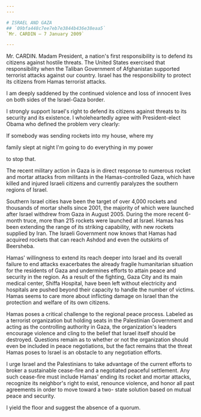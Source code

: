 ```yaml
---
---

# ISRAEL AND GAZA
## `09bfa448c7ee7eb7e3844b436e38eaa5`
`Mr. CARDIN — 7 January 2009`

---
```



Mr. CARDIN. Madam President, a nation's first responsibility is to 
defend its citizens against hostile threats. The United States 
exercised that responsibility when the Taliban Government of 
Afghanistan supported terrorist attacks against our country. Israel has 
the responsibility to protect its citizens from Hamas terrorist 
attacks.

I am deeply saddened by the continued violence and loss of innocent 
lives on both sides of the Israel-Gaza border.

I strongly support Israel's right to defend its citizens against 
threats to its security and its existence. I wholeheartedly agree with 
President-elect Obama who defined the problem very clearly:




 If somebody was sending rockets into my house, where my 


 family slept at night I'm going to do everything in my power 


 to stop that.


The recent military action in Gaza is in direct response to numerous 
rocket and mortar attacks from militants in the Hamas-controlled Gaza, 
which have killed and injured Israeli citizens and currently paralyzes 
the southern regions of Israel.

Southern Israel cities have been the target of over 4,000 rockets and 
thousands of mortar shells since 2001, the majority of which were 
launched after Israel withdrew from Gaza in August 2005. During the 
more recent 6-month truce, more than 215 rockets were launched at 
Israel. Hamas has been extending the range of its striking capability, 
with new rockets supplied by Iran. The Israeli Government now knows 
that Hamas had acquired rockets that can reach Ashdod and even the 
outskirts of Beersheba.

Hamas' willingness to extend its reach deeper into Israel and its 
overall failure to end attacks exacerbates the already fragile 
humanitarian situation for the residents of Gaza and undermines efforts 
to attain peace and security in the region. As a result of the 
fighting, Gaza City and its main medical center, Shiffa Hospital, have 
been left without electricity and hospitals are pushed beyond their 
capacity to handle the number of victims. Hamas seems to care more 
about inflicting damage on Israel than the protection and welfare of 
its own citizens.

Hamas poses a critical challenge to the regional peace process. 
Labeled as a terrorist organization but holding seats in the 
Palestinian Government and acting as the controlling authority in Gaza, 
the organization's leaders encourage violence and cling to the belief 
that Israel itself should be destroyed. Questions remain as to whether 
or not the organization should even be included in peace negotiations, 
but the fact remains that the threat Hamas poses to Israel is an 
obstacle to any negotiation efforts.

I urge Israel and the Palestinians to take advantage of the current 
efforts to broker a sustainable cease-fire and a negotiated peaceful 
settlement. Any such cease-fire must include Hamas' ending its rocket 
and mortar attacks, recognize its neighbor's right to exist, renounce 
violence, and honor all past agreements in order to move toward a two-
state solution based on mutual peace and security.

I yield the floor and suggest the absence of a quorum.